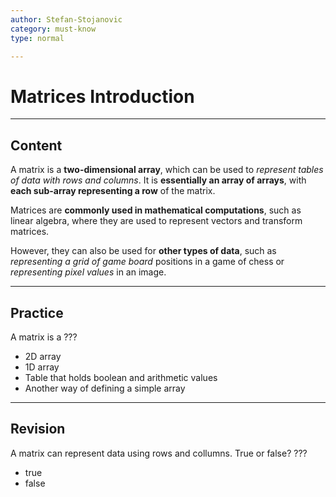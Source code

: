 ```yaml
---
author: Stefan-Stojanovic
category: must-know
type: normal

---
```


# Matrices Introduction

---

## Content

A matrix is a **two-dimensional array**, which can be used to *represent tables of data with rows and columns*. It is **essentially an array of arrays**, with **each sub-array representing a row** of the matrix.

Matrices are **commonly used in mathematical computations**, such as linear algebra, where they are used to represent vectors and transform matrices. 

However, they can also be used for **other types of data**, such as *representing a grid of game board* positions in a game of chess or *representing pixel values* in an image.

---

## Practice

A matrix is a ???

- 2D array
- 1D array
- Table that holds boolean and arithmetic values
- Another way of defining a simple array

---

## Revision

A matrix can represent data using rows and collumns. True or false? ???

- true
- false